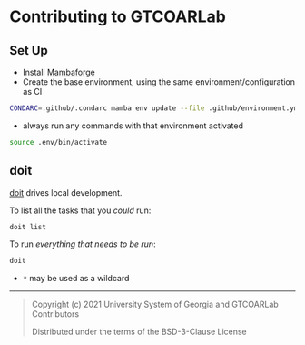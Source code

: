 # Contributing to GTCOARLab

## Set Up

- Install [Mambaforge](https://github.com/conda-forge/miniforge/releases)
- Create the base environment, using the same environment/configuration as CI

```bash
CONDARC=.github/.condarc mamba env update --file .github/environment.yml --prefix .env
```

- always run any commands with that environment activated

```bash
source .env/bin/activate
```

## doit

[doit](https://github.com/pydoit/doit) drives local development.

To list all the tasks that you _could_ run:

```bash
doit list
```

To run _everything that needs to be run_:

```bash
doit
```

- `*` may be used as a wildcard

---

> Copyright (c) 2021 University System of Georgia and GTCOARLab Contributors
>
> Distributed under the terms of the BSD-3-Clause License
